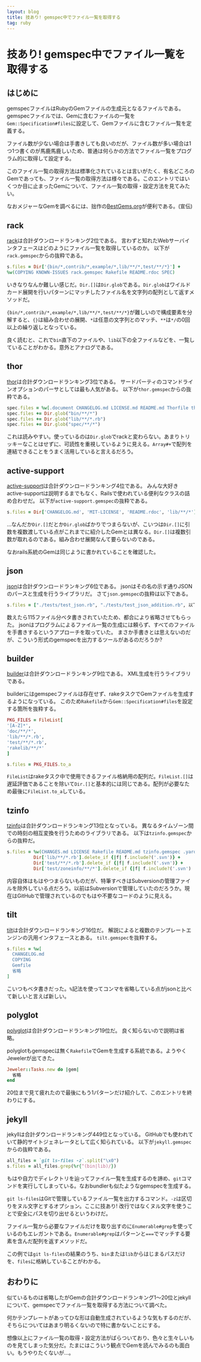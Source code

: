 ```yaml
---
layout: blog
title: 技あり! gemspec中でファイル一覧を取得する
tag: ruby
---
```


# 技あり! gemspec中でファイル一覧を取得する

## はじめに

gemspecファイルはRubyのGemファイルの生成元となるファイルである。gemspecファイルでは、Gemに含むファイルの一覧を`Gem::Specification#files`に設定して、Gemファイルに含むファイル一覧を定義する。

ファイル数が少ない場合は手書きしても良いのだが、ファイル数が多い場合は1つ1つ書くのが馬鹿馬鹿しいため、普通は何らかの方法でファイル一覧をプログラム的に取得して設定する。

このファイル一覧の取得方法は標準化されているとは言いがたく、有名どころのGemであっても、ファイル一覧の取得方法は様々である。このエントリではいくつか目に止まったGemについて、ファイル一覧の取得・設定方法を見てみたい。

なおメジャーなGemを調べるには、拙作の[BestGems.org](http://bestgems.org/)が便利である。(宣伝)

## rack

[rack](https://github.com/rack/rack)は合計ダウンロードランキング2位である。
言わずと知れたWebサーバインタフェースはどのようにファイル一覧を取得しているのか。
以下が`rack.gemspec`からの抜粋である。

~~~~ruby
s.files = Dir['{bin/*,contrib/*,example/*,lib/**/*,test/**/*}'] +
%w(COPYING KNOWN-ISSUES rack.gemspec Rakefile README.rdoc SPEC)
~~~~

いきなりなんか難しい感じだ。`Dir.[]`は`Dir.glob`である。`Dir.glob`はワイルドカード展開を行いパターンにマッチしたファイル名を文字列の配列として返すメソッドだ。

`{bin/*,contrib/*,example/*,lib/**/*,test/**/*}`が難しいので構成要素を分解すると、`{}`は組み合わせの展開、`*`は任意の文字列とのマッチ、`**`は`*/`の0回以上の繰り返しとなっている。

良く読むと、これで`bin`直下のファイルや、`lib`以下の全ファイルなどを、一覧していることがわかる。意外とアナログである。

## thor

[thor](https://github.com/erikhuda/thor)は合計ダウンロードランキング3位である。
サードパーティのコマンドラインオプションのパーサとしては最も人気がある。
以下が`thor.gemspec`からの抜粋である。

~~~~ruby
spec.files = %w[.document CHANGELOG.md LICENSE.md README.md Thorfile thor.gemspec]
spec.files += Dir.glob("bin/**/*")
spec.files += Dir.glob("lib/**/*.rb")
spec.files += Dir.glob("spec/**/*")
~~~~

これは読みやすい。使っているのは`Dir.glob`でrackと変わらない。あまりトリッキーなことはせずに、可読性を重視しているように見える。`Array#+`で配列を連結できることをうまく活用していると言えるだろう。

## active-support

[active-support](https://github.com/rails/rails/tree/master/activesupport)は合計ダウンロードランキング4位である。
みんな大好きactive-supportは説明するまでもなく、Railsで使われている便利なクラスの詰め合わせだ。
以下が`active-support.gemspec`の抜粋である。

~~~~ruby
s.files = Dir['CHANGELOG.md', 'MIT-LICENSE', 'README.rdoc', 'lib/**/*']
~~~~

…なんだか`Dir.[]`だとか`Dir.glob`ばかりでつまらないが、こいつは`Dir.[]`に引数を複数渡している点がこれまでに紹介したGemとは異なる。`Dir.[]`は複数引数が取れるのである。組み合わせ展開なんて要らないのである。

なおrails系統のGemは同じように書かれていることを確認した。

## json

[json](https://github.com/flori/json)は合計ダウンロードランキング6位である。
jsonはその名の示す通りJSONのパースと生成を行うライブラリだ。
さて`json.gemspec`の抜粋は以下である。

~~~~ruby
s.files = ["./tests/test_json.rb", "./tests/test_json_addition.rb", 以下略
~~~~

数えたら115ファイル分ベタ書きされていたため、都合により省略させてもらった。
jsonはプログラムによるファイル一覧の生成には頼らず、すべてのファイルを手書きするというアプローチを取っていた。
まさか手書きとは思えないのだが、こういう形式のgemspecを出力するツールがあるのだろうか?

## builder

[builder](https://github.com/jimweirich/builder)は合計ダウンロードランキング9位である。
XML生成を行うライブラリである。

builderにはgemspecファイルは存在せず、rakeタスクでGemファイルを生成するようになっている。
このため`Rakefile`から`Gem::Specification#files`を設定する箇所を抜粋する。

~~~~ruby
PKG_FILES = FileList[
'[A-Z]*',
'doc/**/*',
'lib/**/*.rb',
'test/**/*.rb',
'rakelib/**/*'
]
~~~~

~~~~ruby
s.files = PKG_FILES.to_a
~~~~

`FileList`はrakeタスク中で使用できるファイル格納用の配列だ。`FileList.[]`は遅延評価であることを除いて`Dir.[]`と基本的には同じである。配列が必要なため最後に`FileList.to_a`している。

## tzinfo

[tzinfo](https://github.com/tzinfo/tzinfo)は合計ダウンロードランキング13位となっている。
異なるタイムゾーン間での時刻の相互変換を行うためのライブラリである。
以下は`tzinfo.gemspec`からの抜粋だ。

~~~~ruby
s.files = %w(CHANGES.md LICENSE Rakefile README.md tzinfo.gemspec .yardopts) +
          Dir['lib/**/*.rb'].delete_if {|f| f.include?('.svn')} +
          Dir['test/**/*.rb'].delete_if {|f| f.include?('.svn')} +
          Dir['test/zoneinfo/**/*'].delete_if {|f| f.include?('.svn') || File.symlink?(f)}
~~~~

内容自体はもはやつまらないものだが、特筆すべきはSubversionの管理ファイルを除外している点だろう。以前はSubversionで管理していたのだろうか。現在はGitHubで管理されているのでもはや不要なコードのように見える。

## tilt

[tilt](https://github.com/rtomayko/tilt)は合計ダウンロードランキング16位だ。
解説によると複数のテンプレートエンジンの汎用インタフェースとある。
`tilt.gemspec`を抜粋する。

~~~~ruby
s.files = %w[
  CHANGELOG.md
  COPYING
  Gemfile
  省略
]
~~~~

こいつもベタ書きだった。`%`記法を使ってコンマを省略している点がjsonと比べて新しいと言えば新しい。

## polyglot

[polyglot](https://github.com/cjheath/polyglot)は合計ダウンロードランキング19位だ。
良く知らないので説明は省略。

polyglotもgemspecは無く`Rakefile`でGemを生成する系統である。ようやくJewelerが出てきた。

~~~~ruby
Jeweler::Tasks.new do |gem|
  省略
end
~~~~

20位まで見て疲れたので最後にもう1パターンだけ紹介して、このエントリを終わりにする。

## jekyll

jekyllは合計ダウンロードランキング449位となっている。
GitHubでも使われていて静的サイトジェネレータとして広く知られている。
以下が`jekyll.gemspec`からの抜粋である。

~~~~ruby
all_files = `git ls-files -z`.split("\x0")
s.files = all_files.grep(%r{^(bin|lib)/})
~~~~

もはや自力でディレクトリを辿ってファイル一覧を生成するのを諦め、`git`コマンドを実行してしまっている。なおbundlerも似たようなgemspecを生成する。

`git ls-files`はGitで管理しているファイル一覧を出力するコマンド。`-z`は区切りをヌル文字とするオプション。ここに技あり! 改行ではなくヌル文字を使うことで安全にパスを切り出せるというわけだ。

ファイル一覧から必要なファイルだけを取り出すのに`Enumerable#grep`を使っているのもエレガントである。`Enumerable#grep`はパターンと`===`でマッチする要素を含んだ配列を返すメソッドだ。

この例では`git ls-files`の結果のうち、`bin`または`lib`からはじまるパスだけを、`files`に格納していることがわかる。

## おわりに

似ているものは省略したがGemの合計ダウンロードランキング1〜20位とjekyllについて、gemspecでファイル一覧を取得する方法について調べた。

何かテンプレートがあってひな形は自動生成されているような気もするのだが、そちらについてはあまり明るくないので特に書かないことにする。

想像以上にファイル一覧の取得・設定方法がばらついており、色々と生々しいものを見てしまった気分だ。たまにはこういう観点でGemを読んでみるのも面白い。もうやりたくないが…。
